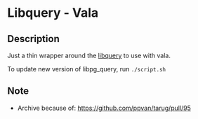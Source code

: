 # Libquery - Vala

## Description

Just a thin wrapper around the [libquery](https://github.com/pganalyze/libpg_query) to use with vala.


To update new version of libpg_query, run `./script.sh`

## Note
- Archive because of: https://github.com/ppvan/tarug/pull/95
